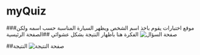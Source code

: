 # myQuiz
###موقع اختبارات
يقوم باخذ اسم الشخص ويظهر السيارة المناسبة حسب اسمه
ولكن الفكرة هنا باظهار النتيجة بشكل عشوائي
##الصفحة الرئيسية
![صفحة السؤال](http://i.imgur.com/p5JazZ6.png)

##النتيجة
![صفحة النتيجة](http://i.imgur.com/vP2nzfD.png)
